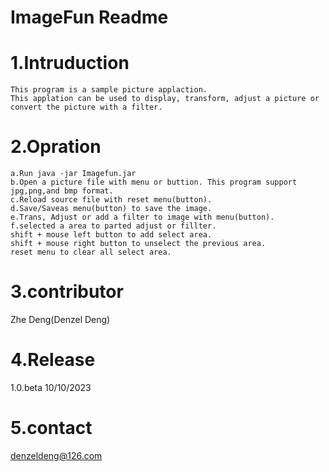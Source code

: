 #			ImageFun Readme
# 1.Intruduction
    This program is a sample picture applaction.
    This applation can be used to display, transform, adjust a picture or convert the picture with a filter.
# 2.Opration
    a.Run java -jar Imagefun.jar
    b.Open a picture file with menu or buttion. This program support jpg,png,and bmp format.
    c.Reload source file with reset menu(button).
    d.Save/Saveas menu(button) to save the image.
    e.Trans, Adjust or add a filter to image with menu(button).
    f.selected a area to parted adjust or fillter.    
	shift + mouse left button to add select area.
	shift + mouse right button to unselect the previous area.
	reset menu to clear all select area.
# 3.contributor
Zhe Deng(Denzel Deng)
# 4.Release
1.0.beta 	10/10/2023
# 5.contact
denzeldeng@126.com
